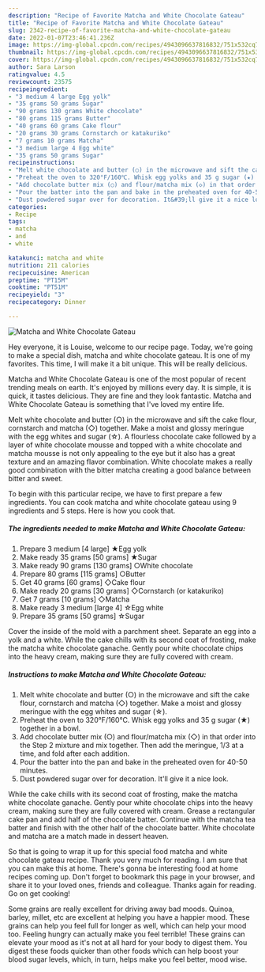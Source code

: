 ```yaml
---
description: "Recipe of Favorite Matcha and White Chocolate Gateau"
title: "Recipe of Favorite Matcha and White Chocolate Gateau"
slug: 2342-recipe-of-favorite-matcha-and-white-chocolate-gateau
date: 2022-01-07T23:46:41.236Z
image: https://img-global.cpcdn.com/recipes/4943096637816832/751x532cq70/matcha-and-white-chocolate-gateau-recipe-main-photo.jpg
thumbnail: https://img-global.cpcdn.com/recipes/4943096637816832/751x532cq70/matcha-and-white-chocolate-gateau-recipe-main-photo.jpg
cover: https://img-global.cpcdn.com/recipes/4943096637816832/751x532cq70/matcha-and-white-chocolate-gateau-recipe-main-photo.jpg
author: Sara Larson
ratingvalue: 4.5
reviewcount: 23575
recipeingredient:
- "3 medium 4 large Egg yolk"
- "35 grams 50 grams Sugar"
- "90 grams 130 grams White chocolate"
- "80 grams 115 grams Butter"
- "40 grams 60 grams Cake flour"
- "20 grams 30 grams Cornstarch or katakuriko"
- "7 grams 10 grams Matcha"
- "3 medium large 4 Egg white"
- "35 grams 50 grams Sugar"
recipeinstructions:
- "Melt white chocolate and butter (○) in the microwave and sift the cake flour, cornstarch and matcha (◇) together.  Make a moist and glossy meringue with the egg whites and sugar (☆)."
- "Preheat the oven to 320°F/160℃. Whisk egg yolks and 35 g sugar (★) together in a bowl."
- "Add chocolate butter mix (○) and flour/matcha mix (◇) in that order into the Step 2 mixture and mix together. Then add the meringue, 1/3 at a time, and fold after each addition."
- "Pour the batter into the pan and bake in the preheated oven for 40-50 minutes."
- "Dust powdered sugar over for decoration. It&#39;ll give it a nice look."
categories:
- Recipe
tags:
- matcha
- and
- white

katakunci: matcha and white 
nutrition: 211 calories
recipecuisine: American
preptime: "PT15M"
cooktime: "PT51M"
recipeyield: "3"
recipecategory: Dinner

---
```



![Matcha and White Chocolate Gateau](https://img-global.cpcdn.com/recipes/4943096637816832/751x532cq70/matcha-and-white-chocolate-gateau-recipe-main-photo.jpg)

Hey everyone, it is Louise, welcome to our recipe page. Today, we're going to make a special dish, matcha and white chocolate gateau. It is one of my favorites. This time, I will make it a bit unique. This will be really delicious.

Matcha and White Chocolate Gateau is one of the most popular of recent trending meals on earth. It's enjoyed by millions every day. It is simple, it is quick, it tastes delicious. They are fine and they look fantastic. Matcha and White Chocolate Gateau is something that I've loved my entire life.

Melt white chocolate and butter (○) in the microwave and sift the cake flour, cornstarch and matcha (◇) together. Make a moist and glossy meringue with the egg whites and sugar (☆). A flourless chocolate cake followed by a layer of white chocolate mousse and topped with a white chocolate and matcha mousse is not only appealing to the eye but it also has a great texture and an amazing flavor combination. White chocolate makes a really good combination with the bitter matcha creating a good balance between bitter and sweet.


To begin with this particular recipe, we have to first prepare a few ingredients. You can cook matcha and white chocolate gateau using 9 ingredients and 5 steps. Here is how you cook that.

<!--inarticleads1-->

##### The ingredients needed to make Matcha and White Chocolate Gateau:

1. Prepare 3 medium [4 large] ★Egg yolk
1. Make ready 35 grams [50 grams] ★Sugar
1. Make ready 90 grams [130 grams] ○White chocolate
1. Prepare 80 grams [115 grams] ○Butter
1. Get 40 grams [60 grams] ◇Cake flour
1. Make ready 20 grams [30 grams] ◇Cornstarch (or katakuriko)
1. Get 7 grams [10 grams] ◇Matcha
1. Make ready 3 medium [large 4] ☆Egg white
1. Prepare 35 grams [50 grams] ☆Sugar


Cover the inside of the mold with a parchment sheet. Separate an egg into a yolk and a white. While the cake chills with its second coat of frosting, make the matcha white chocolate ganache. Gently pour white chocolate chips into the heavy cream, making sure they are fully covered with cream. 

<!--inarticleads2-->

##### Instructions to make Matcha and White Chocolate Gateau:

1. Melt white chocolate and butter (○) in the microwave and sift the cake flour, cornstarch and matcha (◇) together.  Make a moist and glossy meringue with the egg whites and sugar (☆).
1. Preheat the oven to 320°F/160℃. Whisk egg yolks and 35 g sugar (★) together in a bowl.
1. Add chocolate butter mix (○) and flour/matcha mix (◇) in that order into the Step 2 mixture and mix together. Then add the meringue, 1/3 at a time, and fold after each addition.
1. Pour the batter into the pan and bake in the preheated oven for 40-50 minutes.
1. Dust powdered sugar over for decoration. It&#39;ll give it a nice look.


While the cake chills with its second coat of frosting, make the matcha white chocolate ganache. Gently pour white chocolate chips into the heavy cream, making sure they are fully covered with cream. Grease a rectangular cake pan and add half of the chocolate batter. Continue with the matcha tea batter and finish with the other half of the chocolate batter. White chocolate and matcha are a match made in dessert heaven. 

So that is going to wrap it up for this special food matcha and white chocolate gateau recipe. Thank you very much for reading. I am sure that you can make this at home. There's gonna be interesting food at home recipes coming up. Don't forget to bookmark this page in your browser, and share it to your loved ones, friends and colleague. Thanks again for reading. Go on get cooking!

Some grains are really excellent for driving away bad moods. Quinoa, barley, millet, etc are excellent at helping you have a happier mood. These grains can help you feel full for longer as well, which can help your mood too. Feeling hungry can actually make you feel terrible! These grains can elevate your mood as it's not at all hard for your body to digest them. You digest these foods quicker than other foods which can help boost your blood sugar levels, which, in turn, helps make you feel better, mood wise.
